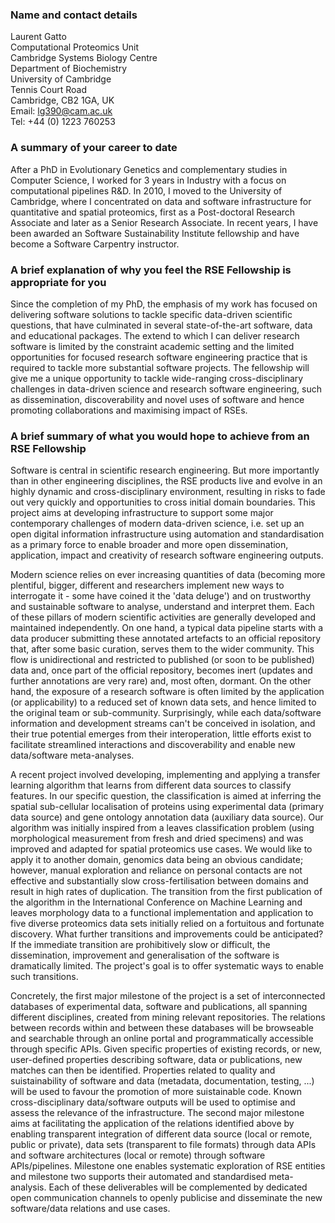 ###  Name and contact details

Laurent Gatto  
Computational Proteomics Unit  
Cambridge Systems Biology Centre  
Department of Biochemistry  
University of Cambridge  
Tennis Court Road  
Cambridge, CB2 1GA, UK  
Email: lg390@cam.ac.uk  
Tel: +44 (0) 1223 760253

### A summary of your career to date

After a PhD in Evolutionary Genetics and complementary studies in
Computer Science, I worked for 3 years in Industry with a focus on
computational pipelines R&D. In 2010, I moved to the University of
Cambridge, where I concentrated on data and software infrastructure
for quantitative and spatial proteomics, first as a Post-doctoral
Research Associate and later as a Senior Research Associate. In recent
years, I have been awarded an Software Sustainability Institute
fellowship and have become a Software Carpentry instructor.

### A brief explanation of why you feel the RSE Fellowship is appropriate for you

Since the completion of my PhD, the emphasis of my work has focused on
delivering software solutions to tackle specific data-driven
scientific questions, that have culminated in several state-of-the-art
software, data and educational packages. The extend to which I can
deliver research software is limited by the constraint academic
setting and the limited opportunities for focused research software
engineering practice that is required to tackle more substantial
software projects. The fellowship will give me a unique opportunity to
tackle wide-ranging cross-disciplinary challenges in data-driven
science and research software engineering, such as dissemination,
discoverability and novel uses of software and hence promoting
collaborations and maximising impact of RSEs.

### A brief summary of what you would hope to achieve from an RSE Fellowship

Software is central in scientific research engineering. But more
importantly than in other engineering disciplines, the RSE products
live and evolve in an highly dynamic and cross-disciplinary
environment, resulting in risks to fade out very quickly and
opportunities to cross initial domain boundaries. This project aims at
developing infrastructure to support some major contemporary
challenges of modern data-driven science, i.e. set up an open digital
information infrastructure using automation and standardisation as a
primary force to enable broader and more open dissemination,
application, impact and creativity of research software engineering
outputs.

Modern science relies on ever increasing quantities of data (becoming
more plentiful, bigger, different and researchers implement new ways
to interrogate it - some have coined it the 'data deluge') and on
trustworthy and sustainable software to analyse, understand and
interpret them. Each of these pillars of modern scientific activities
are generally developed and maintained independently. On one hand, a
typical data pipeline starts with a data producer submitting these
annotated artefacts to an official repository that, after some basic
curation, serves them to the wider community. This flow is
unidirectional and restricted to published (or soon to be published)
data and, once part of the official repository, becomes inert (updates
and further annotations are very rare) and, most often, dormant. On
the other hand, the exposure of a research software is often limited
by the application (or applicability) to a reduced set of known data
sets, and hence limited to the original team or
sub-community. Surprisingly, while each data/software information and
development streams can't be conceived in isolation, and their true
potential emerges from their interoperation, little efforts exist to
facilitate streamlined interactions and discoverability and enable new
data/software meta-analyses.

A recent project involved developing, implementing and applying a
transfer learning algorithm that learns from different data sources to
classify features. In our specific question, the classification is
aimed at inferring the spatial sub-cellular localisation of proteins
using experimental data (primary data source) and gene ontology
annotation data (auxiliary data source). Our algorithm was initially
inspired from a leaves classification problem (using morphological
measurement from fresh and dried specimens) and was improved and
adapted for spatial proteomics use cases. We would like to apply it to
another domain, genomics data being an obvious candidate; however,
manual exploration and reliance on personal contacts are not effective
and substantially slow cross-fertilisation between domains and result
in high rates of duplication. The transition from the first
publication of the algorithm in the International Conference on
Machine Learning and leaves morphology data to a functional
implementation and application to five diverse proteomics data sets
initially relied on a fortuitous and fortunate discovery. What further
transitions and improvements could be anticipated?  If the immediate
transition are prohibitively slow or difficult, the dissemination,
improvement and generalisation of the software is dramatically
limited. The project's goal is to offer systematic ways to enable such
transitions.

Concretely, the first major milestone of the project is a set of
interconnected databases of experimental data, software and
publications, all spanning different disciplines, created from mining
relevant repositories. The relations between records within and
between these databases will be browseable and searchable through an
online portal and programmatically accessible through specific
APIs. Given specific properties of existing records, or new,
user-defined properties describing software, data or publications, new
matches can then be identified. Properties related to quality and
suistainability of software and data (metadata, documentation,
testing, ...) will be used to favour the promotion of more
suistainable code. Known cross-disciplinary data/software outputs will
be used to optimise and assess the relevance of the
infrastructure. The second major milestone aims at facilitating the
application of the relations identified above by enabling transparent
integration of different data source (local or remote, public or
private), data sets (transparent to file formats) through data APIs
and software architectures (local or remote) through software
APIs/pipelines. Milestone one enables systematic exploration of RSE
entities and milestone two supports their automated and standardised
meta-analysis. Each of these deliverables will be complemented by
dedicated open communication channels to openly publicise and
disseminate the new software/data relations and use cases.



